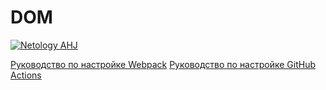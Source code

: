 # DOM
[![Netology AHJ](https://github.com/netology-homeworks-lomik31/ajs-testing/actions/workflows/web.yml/badge.svg)](https://github.com/netology-homeworks-lomik31/ajs-testing/actions/workflows/web.yml)

[Руководство по настройке Webpack](https://webpack.js.org/guides/)
[Руководство по настройке GitHub Actions](https://docs.github.com/en/actions/quickstart)
